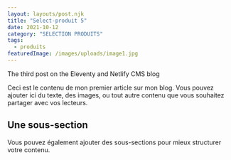 ```yaml
---
layout: layouts/post.njk
title: "Select-produit 5"
date: 2021-10-12
category: "SELECTION PRODUITS"
tags: 
  - produits
featuredImage: /images/uploads/image1.jpg
---
```

The third post on the Eleventy and Netlify CMS blog

Ceci est le contenu de mon premier article sur mon blog. Vous pouvez ajouter ici du texte, des images, ou tout autre contenu que vous souhaitez partager avec vos lecteurs.

## Une sous-section

Vous pouvez également ajouter des sous-sections pour mieux structurer votre contenu.
